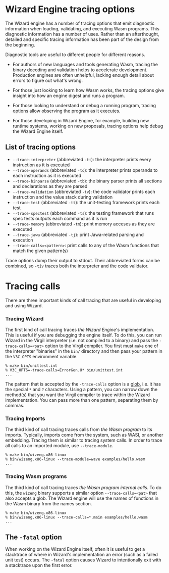 # Wizard Engine tracing options

The Wizard engine has a number of tracing options that emit diagnostic information when loading, validating, and executing Wasm programs.
This diagnostic information has a number of uses.
Rather than an afterthought, detailed and specific tracing information has been part of the design from the beginning.

Diagnostic tools are useful to different people for different reasons.

* For authors of new languages and tools generating Wasm, tracing the binary decoding and validation helps to accelerate development.
Production engines are often unhelpful, lacking enough detail about errors to figure out what's wrong.

* For those just looking to learn how Wasm works, the tracing options give insight into how an engine digest and runs a program.

* For those looking to understand or debug a running program, tracing options allow observing the program as it executes.

* For those developing in Wizard Engine, for example, building new runtime systems, working on new proposals, tracing options help debug the Wizard Engine itself.

## List of tracing options

 * `--trace-interpreter` (abbreviated `-ti`): the interpreter prints every instruction as it is executed
 * `--trace-operands` (abbreviated `-to`): the interpreter prints operands to each instruction as it is executed
 * `--trace-binparse` (abbreviated `-tb`): the binary parser prints all sections and declarations as they are parsed
 * `--trace-validation` (abbreviated `-tv`): the code validator prints each instruction and the value stack during validation
 * `--trace-test` (abbreviated `-tt`): the unit-testing framework prints each test
 * `--trace-spectest` (abbreviated `-ts`): the testing framework that runs spec tests outputs each command as it is run
 * `--trace-memory` (abbreviated `-tm`): print memory acceses as they are executed
 * `--trace-jawa` (abbreviated `-tj`): print Jawa-related parsing and execution
 * `--trace-calls=<pattern>`: print calls to any of the Wasm functions that match the given pattern(s)

Trace options dump their output to stdout.
Their abbreviated forms can be combined, so `-tiv` traces both the interpreter and the code validator.

# Tracing calls

There are three important kinds of call tracing that are useful in developing and using Wizard.

### Tracing Wizard

The first kind of call tracing traces *the Wizard Engine*'s implementation.
This is useful if you are debugging the engine itself.
To do this, you can run Wizard in the Virgil interpreter (i.e. not compiled to a binary) and pass the `-trace-calls=<pat>` option to the Virgil compiler.
You first must `make` one of the interpreter "binaries" in the `bin/` directory and then pass your pattern in the `V3C_OPTS` environment variable.

```
% make bin/unittest.int
% V3C_OPTS=-trace-calls=ErrorGen.U* bin/unittest.int
...
```

The pattern that is accepted by the `-trace-calls` option is a [glob](https://en.wikipedia.org/wiki/Glob_(programming)), i.e. it has the special `*` and `?` characters.
Using a pattern, you can narrow down the method(s) that you want the Virgil compiler to trace within the Wizard implementation.
You can pass more than one pattern, separating them by commas.

### Tracing Imports

The third kind of call tracing traces calls from *the Wasm program* to its imports.
Typically, imports come from the system, such as WASI, or another embedding.
Tracing them is similar to tracing system calls.
In order to trace all calls to an imported module, use `--trace-module`.

```
% make bin/wizeng.x86-linux
% bin/wizeng.x86-linux --trace-module=wave examples/hello.wasm
...
```

### Tracing Wasm programs

The third kind of call tracing traces *the Wasm program internal calls*.
To do this, the `wizeng` binary supports a similar option `--trace-calls=<pat>` that also accepts a glob.
The Wizard engine will use the names of functions in the Wasm binary from the names section.

```
% make bin/wizeng.x86-linux
% bin/wizeng.x86-linux --trace-calls=*.main examples/hello.wasm
...
```

## The `-fatal` option

When working on the Wizard Engine itself, often it is useful to get a stacktrace of where in Wizard's implementation an error (such as a failed unit test) occurs.
The `-fatal` option causes Wizard to intentionally exit with a stacktrace upon the first error.

